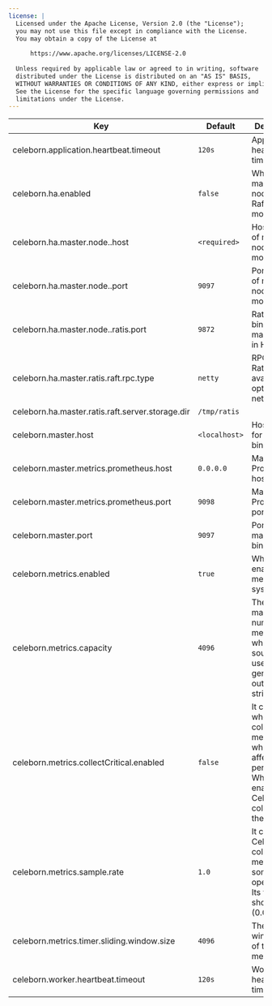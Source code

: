 ```yaml
---
license: |
  Licensed under the Apache License, Version 2.0 (the "License");
  you may not use this file except in compliance with the License.
  You may obtain a copy of the License at
  
      https://www.apache.org/licenses/LICENSE-2.0
  
  Unless required by applicable law or agreed to in writing, software
  distributed under the License is distributed on an "AS IS" BASIS,
  WITHOUT WARRANTIES OR CONDITIONS OF ANY KIND, either express or implied.
  See the License for the specific language governing permissions and
  limitations under the License.
---
```


<!--begin-include-->
| Key | Default | Description | Since |
| --- | ------- | ----------- | ----- |
| celeborn.application.heartbeat.timeout | `120s` | Application heartbeat timeout. |  | 
| celeborn.ha.enabled | `false` | When true, master nodes run as Raft cluster mode. | 0.1.0 | 
| celeborn.ha.master.node.<id>.host | `<required>` | Host to bind of master node <id> in HA mode. | 0.2.0 | 
| celeborn.ha.master.node.<id>.port | `9097` | Port to bind of master node <id> in HA mode. | 0.2.0 | 
| celeborn.ha.master.node.<id>.ratis.port | `9872` | Ratis port to bind of master node <id> in HA mode. | 0.2.0 | 
| celeborn.ha.master.ratis.raft.rpc.type | `netty` | RPC type for Ratis, available options: netty, grpc. | 0.2.0 | 
| celeborn.ha.master.ratis.raft.server.storage.dir | `/tmp/ratis` |  | 0.2.0 | 
| celeborn.master.host | `<localhost>` | Hostname for master to bind. | 0.2.0 | 
| celeborn.master.metrics.prometheus.host | `0.0.0.0` | Master's Prometheus host. | 0.2.0 | 
| celeborn.master.metrics.prometheus.port | `9098` | Master's Prometheus port. | 0.2.0 | 
| celeborn.master.port | `9097` | Port for master to bind. | 0.2.0 | 
| celeborn.metrics.enabled | `true` | When true, enable metrics system. | 0.2.0 | 
| celeborn.metrics.capacity | `4096` | The maximum number of metrics which a source can use to generate output strings. | 0.2.0 | 
| celeborn.metrics.collectCritical.enabled | `false` | It controls whether to collect metrics which may affect performance. When enable, Celeborn collects them. | 0.2.0 | 
| celeborn.metrics.sample.rate | `1.0` | It controls if Celeborn collect timer metrics for some operations. Its value should be in (0.0, 1.0). | 0.2.0 | 
| celeborn.metrics.timer.sliding.window.size | `4096` | The sliding window size of timer metric. | 0.2.0 | 
| celeborn.worker.heartbeat.timeout | `120s` | Worker heartbeat timeout. |  | 
<!--end-include-->
